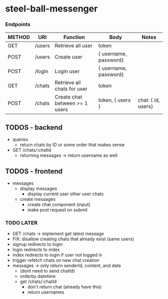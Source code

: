# steel-ball-messenger

### Endpoints

| METHOD | URI    | Function                       | Body                  | Notes              |
| ------ | ------ | ------------------------------ | --------------------- | ------------------ |
| GET    | /users | Retrieve all user              | token                 |                    |
| POST   | /users | Create user                    | { username, password} |                    |
| POST   | /login | Login user                     | { username, password} |                    |
| GET    | /chats | Retrieve all chats for user    | token                 |                    |
| POST   | /chats | Create chat between >= 1 users | token, { users }      | chat: { id, users} |

## TODOS - backend

-   queries
    -   return chats by ID or some order that makes sense
-   GET /chats/:chatId 
    -   returning messages -> return username as well

## TODOS - frontend

-   messages
    -   display messages
        -   display current user other user chats
    -   create messages
        -   create chat component (input)
        -   make post request on submit

### TODO LATER

-   GET /chats -> implement get latest message
-   FIX: disallow creating chats that already exist (same users)
-   signup redirects to login
-   login redirects to index
-   index redirects to login if user not logged in
-   trigger refetch chats on new chat creation
-   messages -> only return senderId, content, and date 
    -   (dont need to send chatId)
    -   orderby datetime
    -   get /chats/:chatId
        -   don't return chat (already have this)
        -   return usernames